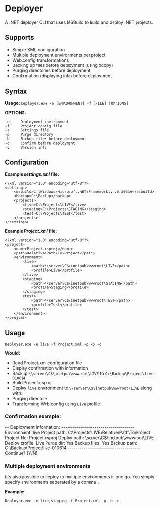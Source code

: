 Deployer
========

A .NET deployer CLI that uses MSBuild to build and deploy .NET projects.

Supports
--
* Simple XML configuration
* Multiple deployment environments per project
* Web.config transformations
* Backing up files before deployment (using xcopy)
* Purging directories before deployment
* Confirmation (displaying info) before deployment

Syntax
--
**Usage:** `Deployer.exe -e [ENVIRONMENT] -f [FILE] [OPTIONS]`

**OPTIONS:**

	-e     Deployment environment
	-f     Project config file
	-s     Settings file
	-p     Purge directory
	-b     Backup files before deployment
	-c     Confirm before deployment
	-v     Version info

Configuration
--

**Example *settings.xml* file:**

	<?xml version="1.0" encoding="utf-8"?>
	<settings>
		<msbuild>C:\Windows\Microsoft.NET\Framework\v4.0.30319</msbuild>
		<backup>C:\Backup</backup>
		<projects>
			<live>C:\Projects\LIVE</live>
			<staging>C:\Projects\STAGING</staging>
			<test>C:\Projects\TEST</test>
		</projects>
	</settings>

**Example *Project.xml* file:**

    <?xml version="1.0" encoding="utf-8"?>
	<project>
		<name>Project.csproj</name>
		<path>Relative\Path\To\Project</path>
		<environment>
			<live>
				<path>\\server\C$\inetpub\wwwroot\LIVE</path>
				<profile>Live</profile>
			</live>
			<staging>
				<path>\\server\C$\inetpub\wwwroot\STAGING</path>
				<profile>Staging</profile>
			</staging>
			<test>
				<path>\\server\C$\inetpub\wwwroot\TEST</path>
				<profile>Test</profile>
			</test>
		</environment>
	</project>

Usage
--
    Deployer.exe -e live -f Project.xml -p -b -c
**Would:**
* Read Project.xml configuration file
* Display confirmation with information
* Backup `\\server\C$\inetpub\wwwroot\LIVE` to `C:\Backup\Project\live-010614`
* Build Project.csproj
* Deploy `live` environment to `\\server\C$\inetpub\wwwroot\LIVE` along with:
 * Purging directory
 * Transforming Web.config using `Live` profile

### Confirmation example:
--
	Deployment information:
	-------------------------------------
	Environment:    live
	Project path:   C:\Projects\LIVE\Relative\Path\To\Project
	Project file:   Project.csproj
	Deploy path:    \\server\C$\inetpub\wwwroot\LIVE
	Deploy profile: Live
	Purge dir:      Yes
	Backup files:   Yes
	Backup path:    C:\Backup\Project\live-010614
	-------------------------------------
	Continue? (Y/N)
	
### Multiple deployment environments
It's also possible to deploy to multiple environments in one go. You simply specify environments seperated by a comma `,`

**Example:**

    Deployer.exe -e live,staging -f Project.xml -p -b -c
